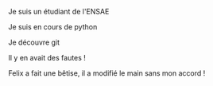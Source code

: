Je suis un étudiant de l'ENSAE

Je suis en cours de python

Je découvre git

Il y en avait des fautes !

Felix a fait une bêtise, il a modifié le main sans mon accord !